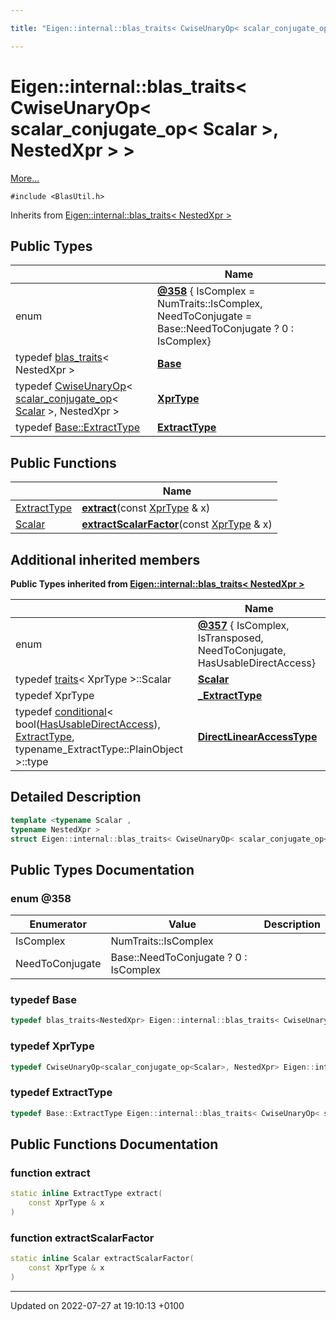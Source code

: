 ```yaml
---

title: "Eigen::internal::blas_traits< CwiseUnaryOp< scalar_conjugate_op< Scalar >, NestedXpr > >"

---
```


# Eigen::internal::blas_traits< CwiseUnaryOp< scalar_conjugate_op< Scalar >, NestedXpr > >



 [More...](#detailed-description)


`#include <BlasUtil.h>`

Inherits from [Eigen::internal::blas_traits< NestedXpr >](http://example.org/classes/structeigen_1_1internal_1_1blas__traits/)

## Public Types

|                | Name           |
| -------------- | -------------- |
| enum| **[@358](http://example.org/classes/structeigen_1_1internal_1_1blas__traits_3_01cwiseunaryop_3_01scalar__conjugate__op_3_01scalar_01_4_00_01nestedxpr_01_4_01_4/#enum-@358)** { IsComplex = NumTraits<Scalar>::IsComplex, NeedToConjugate = Base::NeedToConjugate ? 0 : IsComplex} |
| typedef <a href="http://example.org/classes/structeigen_1_1internal_1_1blas__traits/">blas_traits</a>< NestedXpr > | **[Base](http://example.org/classes/structeigen_1_1internal_1_1blas__traits_3_01cwiseunaryop_3_01scalar__conjugate__op_3_01scalar_01_4_00_01nestedxpr_01_4_01_4/#typedef-base)**  |
| typedef <a href="http://example.org/classes/classeigen_1_1cwiseunaryop/">CwiseUnaryOp</a>< <a href="http://example.org/classes/structeigen_1_1internal_1_1scalar__conjugate__op/">scalar_conjugate_op</a>< <a href="http://example.org/classes/structeigen_1_1internal_1_1blas__traits/#typedef-scalar">Scalar</a> >, NestedXpr > | **[XprType](http://example.org/classes/structeigen_1_1internal_1_1blas__traits_3_01cwiseunaryop_3_01scalar__conjugate__op_3_01scalar_01_4_00_01nestedxpr_01_4_01_4/#typedef-xprtype)**  |
| typedef <a href="http://example.org/classes/structeigen_1_1internal_1_1blas__traits/#typedef-extracttype">Base::ExtractType</a> | **[ExtractType](http://example.org/classes/structeigen_1_1internal_1_1blas__traits_3_01cwiseunaryop_3_01scalar__conjugate__op_3_01scalar_01_4_00_01nestedxpr_01_4_01_4/#typedef-extracttype)**  |

## Public Functions

|                | Name           |
| -------------- | -------------- |
| <a href="http://example.org/classes/structeigen_1_1internal_1_1blas__traits_3_01cwiseunaryop_3_01scalar__conjugate__op_3_01scalar_01_4_00_01nestedxpr_01_4_01_4/#typedef-extracttype">ExtractType</a> | **[extract](http://example.org/classes/structeigen_1_1internal_1_1blas__traits_3_01cwiseunaryop_3_01scalar__conjugate__op_3_01scalar_01_4_00_01nestedxpr_01_4_01_4/#function-extract)**(const <a href="http://example.org/classes/structeigen_1_1internal_1_1blas__traits_3_01cwiseunaryop_3_01scalar__conjugate__op_3_01scalar_01_4_00_01nestedxpr_01_4_01_4/#typedef-xprtype">XprType</a> & x) |
| <a href="http://example.org/classes/structeigen_1_1internal_1_1blas__traits/#typedef-scalar">Scalar</a> | **[extractScalarFactor](http://example.org/classes/structeigen_1_1internal_1_1blas__traits_3_01cwiseunaryop_3_01scalar__conjugate__op_3_01scalar_01_4_00_01nestedxpr_01_4_01_4/#function-extractscalarfactor)**(const <a href="http://example.org/classes/structeigen_1_1internal_1_1blas__traits_3_01cwiseunaryop_3_01scalar__conjugate__op_3_01scalar_01_4_00_01nestedxpr_01_4_01_4/#typedef-xprtype">XprType</a> & x) |

## Additional inherited members

**Public Types inherited from [Eigen::internal::blas_traits< NestedXpr >](http://example.org/classes/structeigen_1_1internal_1_1blas__traits/)**

|                | Name           |
| -------------- | -------------- |
| enum| **[@357](http://example.org/classes/structeigen_1_1internal_1_1blas__traits/#enum-@357)** { IsComplex, IsTransposed, NeedToConjugate, HasUsableDirectAccess} |
| typedef <a href="http://example.org/classes/structeigen_1_1internal_1_1traits/">traits</a>< XprType >::Scalar | **[Scalar](http://example.org/classes/structeigen_1_1internal_1_1blas__traits/#typedef-scalar)**  |
| typedef XprType | **[_ExtractType](http://example.org/classes/structeigen_1_1internal_1_1blas__traits/#typedef--extracttype)**  |
| typedef <a href="http://example.org/classes/structeigen_1_1internal_1_1conditional/">conditional</a>< bool(<a href="http://example.org/classes/structeigen_1_1internal_1_1blas__traits/#enumvalue-hasusabledirectaccess">HasUsableDirectAccess</a>), <a href="http://example.org/classes/structeigen_1_1internal_1_1blas__traits/#typedef-extracttype">ExtractType</a>, typename_ExtractType::PlainObject >::type | **[DirectLinearAccessType](http://example.org/classes/structeigen_1_1internal_1_1blas__traits/#typedef-directlinearaccesstype)**  |


## Detailed Description

```cpp
template <typename Scalar ,
typename NestedXpr >
struct Eigen::internal::blas_traits< CwiseUnaryOp< scalar_conjugate_op< Scalar >, NestedXpr > >;
```

## Public Types Documentation

### enum @358

| Enumerator | Value | Description |
| ---------- | ----- | ----------- |
| IsComplex | NumTraits<Scalar>::IsComplex|   |
| NeedToConjugate | Base::NeedToConjugate ? 0 : IsComplex|   |




### typedef Base

```cpp
typedef blas_traits<NestedXpr> Eigen::internal::blas_traits< CwiseUnaryOp< scalar_conjugate_op< Scalar >, NestedXpr > >::Base;
```


### typedef XprType

```cpp
typedef CwiseUnaryOp<scalar_conjugate_op<Scalar>, NestedXpr> Eigen::internal::blas_traits< CwiseUnaryOp< scalar_conjugate_op< Scalar >, NestedXpr > >::XprType;
```


### typedef ExtractType

```cpp
typedef Base::ExtractType Eigen::internal::blas_traits< CwiseUnaryOp< scalar_conjugate_op< Scalar >, NestedXpr > >::ExtractType;
```


## Public Functions Documentation

### function extract

```cpp
static inline ExtractType extract(
    const XprType & x
)
```


### function extractScalarFactor

```cpp
static inline Scalar extractScalarFactor(
    const XprType & x
)
```


-------------------------------

Updated on 2022-07-27 at 19:10:13 +0100